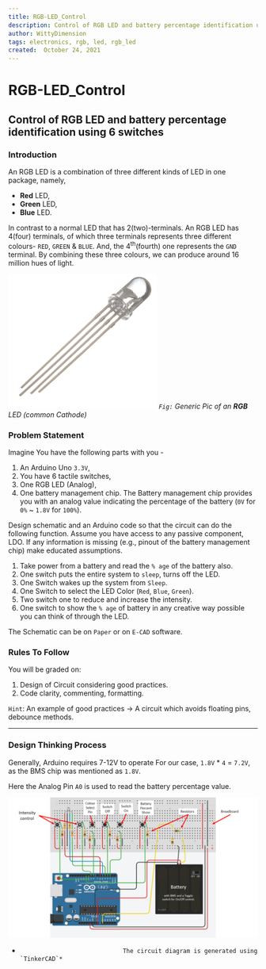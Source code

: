 ```yaml
---
title: RGB-LED_Control
description: Control of RGB LED and battery percentage identification using 6 switches
author: WittyDimension
tags: electronics, rgb, led, rgb_led
created:  October 24, 2021
---
```


RGB-LED_Control
===============
## Control of RGB LED and battery percentage identification using 6 switches

### Introduction

An RGB LED is a combination of three different kinds of LED in one package, namely,
* **Red** LED,
* **Green** LED,
* **Blue** LED.

In contrast to a normal LED that has 2(two)-terminals. An RGB LED has 4(four) terminals, of which three terminals represents three different colours- `RED`, `GREEN` & `BLUE`. And, the 4<sup>th</sup>(fourth) one represents the `GND` terminal. By combining these three colours, we can produce around 16 million hues of light.

[![Generic RGB LED](https://github.com/WittyDimension/rgbControl_6switches/raw/main/images/rgb-led.png)](#features)
*`Fig:` Generic Pic of an **RGB** LED (common Cathode)*

### Problem Statement

Imagine You have the following parts with you - 
1.  An Arduino Uno `3.3V`, 
2.  You have 6 tactile switches,
3.  One RGB LED (Analog),
4.  One battery management chip.  The Battery management chip provides you with an analog value indicating 
the percentage of the battery (`0V` for `0%` ~ `1.8V` for `100%`). 

Design schematic and an Arduino code so that the circuit can do the following function. Assume you have 
access to any passive component, LDO. If any information is missing (e.g., pinout of the battery management chip) 
make educated assumptions.
 
1.  Take power from a battery and read the `% age` of the battery also.
2.  One switch puts the entire system to `sleep`, turns off the LED.
3.  One Switch wakes up the system from `Sleep`.
4.  One Switch to select the LED Color (`Red`, `Blue`, `Green`).
5.  Two switch one to reduce and increase the intensity.
6.  One switch to show the `% age` of battery in any creative way possible you can think of through the LED.

The Schematic can be on `Paper` or on `E-CAD` software.

### Rules To Follow

You will be graded on:
1. Design of Circuit considering good practices.
2. Code clarity, commenting, formatting.

`Hint`: An example of good practices -> A circuit which avoids floating pins, debounce methods.

------------------------------------------------------------------------------------------------------------------------------------------------------------

### Design Thinking Process

Generally, Arduino requires 7-12V to operate
For our case, `1.8V` * `4` = `7.2V`, as the BMS chip was mentioned as `1.8V`.

Here the Analog Pin `A0` is used to read the battery percentage value.



[![My Designed Circuit in TinkerCAD](https://github.com/WittyDimension/rgbControl_6switches/raw/main/images/ckt_diagram.png)](#features)
*                                  The circuit diagram is generated using `TinkerCAD`*
